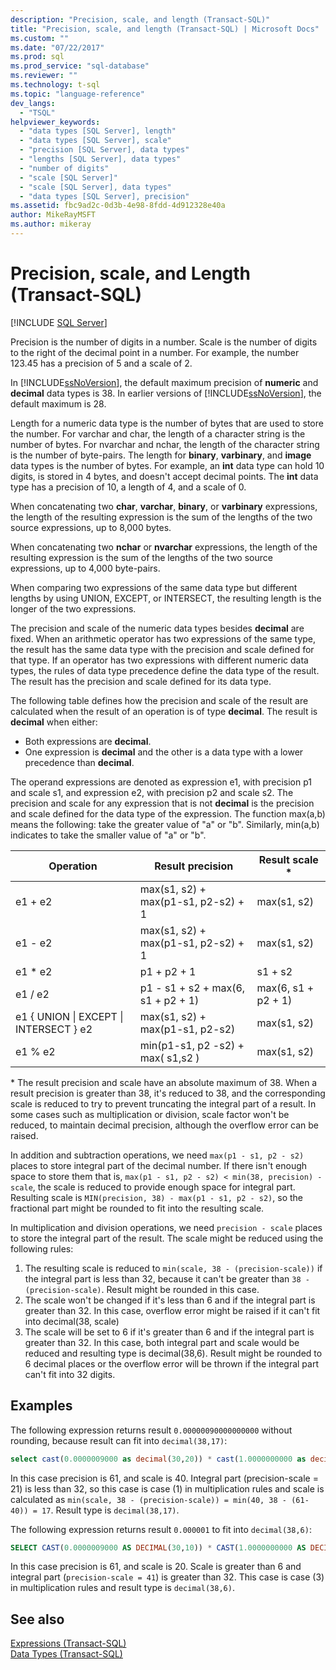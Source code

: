 ```yaml
---
description: "Precision, scale, and length (Transact-SQL)"
title: "Precision, scale, and length (Transact-SQL) | Microsoft Docs"
ms.custom: ""
ms.date: "07/22/2017"
ms.prod: sql
ms.prod_service: "sql-database"
ms.reviewer: ""
ms.technology: t-sql
ms.topic: "language-reference"
dev_langs: 
  - "TSQL"
helpviewer_keywords: 
  - "data types [SQL Server], length"
  - "data types [SQL Server], scale"
  - "precision [SQL Server], data types"
  - "lengths [SQL Server], data types"
  - "number of digits"
  - "scale [SQL Server]"
  - "scale [SQL Server], data types"
  - "data types [SQL Server], precision"
ms.assetid: fbc9ad2c-0d3b-4e98-8fdd-4d912328e40a
author: MikeRayMSFT
ms.author: mikeray
---
```

# Precision, scale, and Length (Transact-SQL)
[!INCLUDE [SQL Server](../../includes/applies-to-version/sqlserver.md)]

Precision is the number of digits in a number. Scale is the number of digits to the right of the decimal point in a number. For example, the number 123.45 has a precision of 5 and a scale of 2.
  
In [!INCLUDE[ssNoVersion](../../includes/ssnoversion-md.md)], the default maximum precision of **numeric** and **decimal** data types is 38. In earlier versions of [!INCLUDE[ssNoVersion](../../includes/ssnoversion-md.md)], the default maximum is 28.
  
Length for a numeric data type is the number of bytes that are used to store the number. For varchar and char, the length of a character string is the number of bytes. For nvarchar and nchar, the length of the character string is the number of byte-pairs. The length for **binary**, **varbinary**, and **image** data types is the number of bytes. For example, an **int** data type can hold 10 digits, is stored in 4 bytes, and doesn't accept decimal points. The **int** data type has a precision of 10, a length of 4, and a scale of 0.
  
When concatenating two **char**, **varchar**, **binary**, or **varbinary** expressions, the length of the resulting expression is the sum of the lengths of the two source expressions, up to 8,000 bytes.
  
When concatenating two **nchar** or **nvarchar** expressions, the length of the resulting expression is the sum of the lengths of the two source expressions, up to 4,000 byte-pairs.
  
When comparing two expressions of the same data type but different lengths by using UNION, EXCEPT, or INTERSECT, the resulting length is the longer of the two expressions.
  
The precision and scale of the numeric data types besides **decimal** are fixed. When an arithmetic operator has two expressions of the same type, the result has the same data type with the precision and scale defined for that type. If an operator has two expressions with different numeric data types, the rules of data type precedence define the data type of the result. The result has the precision and scale defined for its data type.
  
The following table defines how the precision and scale of the result are calculated when the result of an operation is of type **decimal**. The result is **decimal** when either:
-   Both expressions are **decimal**.  
-   One expression is **decimal** and the other is a data type with a lower precedence than **decimal**.  
  
The operand expressions are denoted as expression e1, with precision p1 and scale s1, and expression e2, with precision p2 and scale s2. The precision and scale for any expression that is not **decimal** is the precision and scale defined for the data type of the expression. The function max(a,b) means the following: take the greater value of "a" or "b". Similarly, min(a,b) indicates to take the smaller value of "a" or "b".
  
|Operation|Result precision|Result scale *|  
|---|---|---|
|e1 + e2|max(s1, s2) + max(p1-s1, p2-s2) + 1|max(s1, s2)|  
|e1 - e2|max(s1, s2) + max(p1-s1, p2-s2) + 1|max(s1, s2)|  
|e1 * e2|p1 + p2 + 1|s1 + s2|  
|e1 / e2|p1 - s1 + s2 + max(6, s1 + p2 + 1)|max(6, s1 + p2 + 1)|  
|e1 { UNION &#124; EXCEPT &#124; INTERSECT } e2|max(s1, s2) + max(p1-s1, p2-s2)|max(s1, s2)|  
|e1 % e2|min(p1-s1, p2 -s2) + max( s1,s2 )|max(s1, s2)|  
  
\* The result precision and scale have an absolute maximum of 38. When a result precision is greater than 38, it's reduced to 38, and the corresponding scale is reduced to try to prevent truncating the integral part of a result. In some cases such as multiplication or division, scale factor won't be reduced, to maintain decimal precision, although the overflow error can be raised.

In addition and subtraction operations, we need `max(p1 - s1, p2 - s2)` places to store integral part of the decimal number. If there isn't enough space to store them that is, `max(p1 - s1, p2 - s2) < min(38, precision) - scale`, the scale is reduced to provide enough space for integral part. Resulting scale is `MIN(precision, 38) - max(p1 - s1, p2 - s2)`, so the fractional part might be rounded to fit into the resulting scale.

In multiplication and division operations, we need `precision - scale` places to store the integral part of the result. The scale might be reduced using the following rules:
1.  The resulting scale is reduced to `min(scale, 38 - (precision-scale))` if the integral part is less than 32, because it can't be greater than `38 - (precision-scale)`. Result might be rounded in this case.
1. The scale won't be changed if it's less than 6 and if the integral part is greater than 32. In this case, overflow error might be raised if it can't fit into decimal(38, scale) 
1. The scale will be set to 6 if it's greater than 6 and if the integral part is greater than 32. In this case, both integral part and scale would be reduced and resulting type is decimal(38,6). Result might be rounded to 6 decimal places or the overflow error will be thrown if the integral part can't fit into 32 digits.

## Examples
The following expression returns result `0.00000090000000000` without rounding, because result can fit into `decimal(38,17)`:
```sql
select cast(0.0000009000 as decimal(30,20)) * cast(1.0000000000 as decimal(30,20)) [decimal 38,17]
```
In this case precision is 61, and scale is 40.
Integral part (precision-scale = 21) is less than 32, so this case is case (1) in multiplication rules and scale is calculated as `min(scale, 38 - (precision-scale)) = min(40, 38 - (61-40)) = 17`. Result type is `decimal(38,17)`.

The following expression returns result `0.000001` to fit into `decimal(38,6)`:
```sql
SELECT CAST(0.0000009000 AS DECIMAL(30,10)) * CAST(1.0000000000 AS DECIMAL(30,10)) [decimal(38, 6)]
```
In this case precision is 61, and scale is 20.
Scale is greater than 6 and integral part (`precision-scale = 41`) is greater than 32. This case is case (3) in multiplication rules and result type is `decimal(38,6)`.

## See also
[Expressions &#40;Transact-SQL&#41;](../../t-sql/language-elements/expressions-transact-sql.md)  
[Data Types &#40;Transact-SQL&#41;](../../t-sql/data-types/data-types-transact-sql.md)
  
